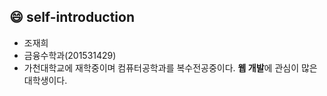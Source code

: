 ## :smile: self-introduction
- 조재희 
- 금융수학과(201531429)
- 가천대학교에 재학중이며 컴퓨터공학과를 복수전공중이다. **웹 개발**에 관심이 많은 대학생이다.
